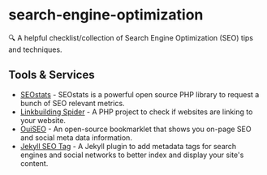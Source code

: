 # search-engine-optimization

🔍 A helpful checklist/collection of Search Engine Optimization (SEO) tips and techniques.

## Tools & Services

- [SEOstats](https://github.com/eyecatchup/SEOstats) - SEOstats is a powerful open source PHP library to request a bunch of SEO relevant metrics.
- [Linkbuilding Spider](https://github.com/fulldecent/linkbuilding-spider) - A PHP project to check if websites are linking to your website.
- [OuiSEO](https://github.com/carlsednaoui/seo-bookmarklet) - An open-source bookmarklet that shows you on-page SEO and social meta data information.
- [Jekyll SEO Tag](https://github.com/jekyll/jekyll-seo-tag) - A Jekyll plugin to add metadata tags for search engines and social networks to better index and display your site's content.
